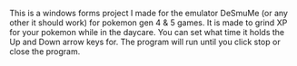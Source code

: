 This is a windows forms project I made for the emulator DeSmuMe (or any other it should work) for pokemon gen 4 & 5 games. It is made to grind XP for your pokemon while in the daycare. You can set what time it holds the Up and Down arrow keys for. The program will run until you click stop or close the program.
